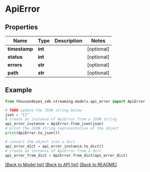 # ApiError


## Properties

Name | Type | Description | Notes
------------ | ------------- | ------------- | -------------
**timestamp** | **int** |  | [optional] 
**status** | **int** |  | [optional] 
**errors** | **str** |  | [optional] 
**path** | **str** |  | [optional] 

## Example

```python
from thousandeyes_sdk.streaming.models.api_error import ApiError

# TODO update the JSON string below
json = "{}"
# create an instance of ApiError from a JSON string
api_error_instance = ApiError.from_json(json)
# print the JSON string representation of the object
print(ApiError.to_json())

# convert the object into a dict
api_error_dict = api_error_instance.to_dict()
# create an instance of ApiError from a dict
api_error_from_dict = ApiError.from_dict(api_error_dict)
```
[[Back to Model list]](../README.md#documentation-for-models) [[Back to API list]](../README.md#documentation-for-api-endpoints) [[Back to README]](../README.md)


